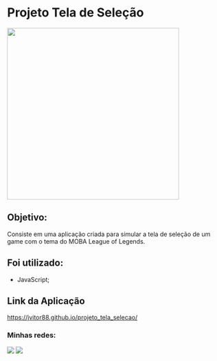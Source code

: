<h1>Projeto Tela de Seleção</h1>
<div>
 <img src="https://uploaddeimagens.com.br/images/004/625/316/full/select.PNG?1696295023" width="400" />
</div>

## Objetivo:

Consiste em uma aplicação criada para simular a tela de seleção de um game com o tema do MOBA League of Legends.

## Foi utilizado:

- JavaScript;

## Link da Aplicação

https://jvitor88.github.io/projeto_tela_selecao/

 ### Minhas redes: 

<div>
  <a href="https://www.linkedin.com/in/jose-silveira-ti/" target="_blank"><img src="https://img.shields.io/badge/-LinkedIn-%230077B5?style=for-the-badge&logo=linkedin&logoColor=white" target="_blank"></a> 
  <a href = "mailto:jvsilveira11@gmail.com"><img src="https://img.shields.io/badge/-Gmail-%23333?style=for-the-badge&logo=gmail&logoColor=white" target="_blank"></a>
</div>
